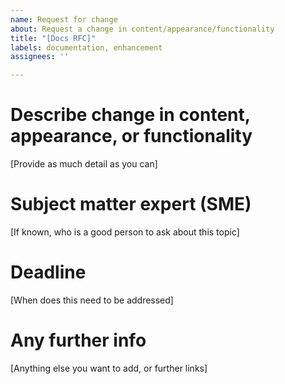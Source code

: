 ```yaml
---
name: Request for change
about: Request a change in content/appearance/functionality
title: "[Docs RFC]"
labels: documentation, enhancement
assignees: ''

---
```


# Describe change in content, appearance, or functionality

[Provide as much detail as you can]

# Subject matter expert (SME)

[If known, who is a good person to ask about this topic]

# Deadline

[When does this need to be addressed]

# Any further info

[Anything else you want to add, or further links]
